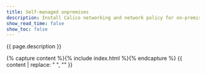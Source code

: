 ```yaml
---
title: Self-managed onpremises
description: Install Calico networking and network policy for on-premises deployments. 
show_read_time: false
show_toc: false
---
```


{{ page.description }}

{% capture content %}{% include index.html %}{% endcapture %}
{{ content | replace: "    ", "" }}

